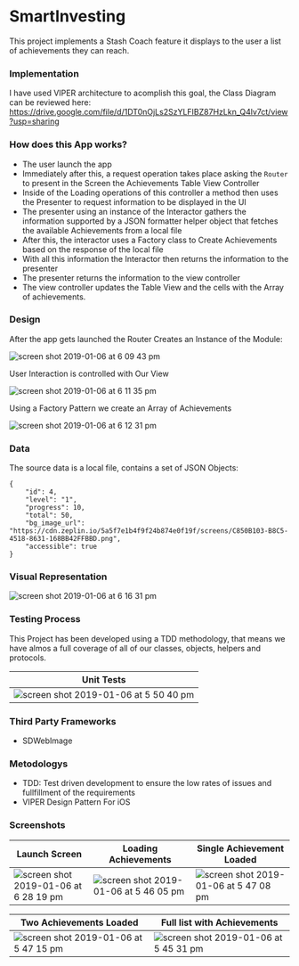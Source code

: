 # SmartInvesting

This project implements a Stash Coach feature it displays to the user a list of achievements they can reach.  

### Implementation
I have used VIPER architecture to acomplish this goal, the Class Diagram can be reviewed here:
https://drive.google.com/file/d/1DT0nOjLs2SzYLFIBZ87HzLkn_Q4lv7ct/view?usp=sharing

### How does this App works?

- The user launch the app
- Immediately after this, a request operation takes place asking the `Router` to present in the Screen the Achievements Table View Controller
- Inside of the Loading operations of this controller a method then uses the Presenter to request information to be displayed in the UI
- The presenter using an instance of the Interactor gathers the information supported by a JSON formatter helper object that fetches the available Achievements from a local file
- After this, the interactor uses a Factory class to Create Achievements based on the response of the local file
- With all this information the Interactor then returns the information to the presenter
- The presenter returns the information to the view controller
- The view controller updates the Table View and the cells with the Array of achievements.

### Design

After the app gets launched the Router Creates an Instance of the Module:

![screen shot 2019-01-06 at 6 09 43 pm](https://user-images.githubusercontent.com/6865674/50745307-54862480-11de-11e9-88a9-571931abfaa6.png)


User Interaction is controlled with Our View

![screen shot 2019-01-06 at 6 11 35 pm](https://user-images.githubusercontent.com/6865674/50745343-86978680-11de-11e9-8301-02811599ad90.png)


Using a Factory Pattern we create an Array of Achievements

![screen shot 2019-01-06 at 6 12 31 pm](https://user-images.githubusercontent.com/6865674/50745369-a6c74580-11de-11e9-8f00-295b2e6798da.png)


### Data

The source data is a local file, contains a set of JSON Objects:

```
{
	"id": 4,
	"level": "1",
	"progress": 10,
	"total": 50,
	"bg_image_url": "https://cdn.zeplin.io/5a5f7e1b4f9f24b874e0f19f/screens/C850B103-B8C5-4518-8631-168BB42FFBBD.png",
	"accessible": true
}
```

### Visual Representation

![screen shot 2019-01-06 at 6 16 31 pm](https://user-images.githubusercontent.com/6865674/50745483-45ec3d00-11df-11e9-87d6-2738bbde49bb.png)


### Testing Process

This Project has been developed using a TDD methodology, that means we have almos a full coverage of all of our classes, objects, helpers and protocols.

| Unit Tests | 
| --- | 
| ![screen shot 2019-01-06 at 5 50 40 pm](https://user-images.githubusercontent.com/6865674/50745530-8cda3280-11df-11e9-9a22-b1dcb081dff3.png) | 

### Third Party Frameworks

- SDWebImage

### Metodologys
- TDD: Test driven development to ensure the low rates of issues and fullfillment of the requirements 
- VIPER Design Pattern For iOS

### Screenshots

| Launch Screen | Loading Achievements | Single Achievement Loaded |
| --- | --- | --- |
|  ![screen shot 2019-01-06 at 6 28 19 pm](https://user-images.githubusercontent.com/6865674/50745784-e727c300-11e0-11e9-8483-7956a037ad15.png) | ![screen shot 2019-01-06 at 5 46 05 pm](https://user-images.githubusercontent.com/6865674/50745801-feff4700-11e0-11e9-9279-4112a91ba622.png) | ![screen shot 2019-01-06 at 5 47 08 pm](https://user-images.githubusercontent.com/6865674/50745812-10e0ea00-11e1-11e9-829d-9b349fc58196.png) |


| Two Achievements Loaded | Full list with Achievements | 
| --- | --- | 
| ![screen shot 2019-01-06 at 5 47 15 pm](https://user-images.githubusercontent.com/6865674/50745841-248c5080-11e1-11e9-8149-d67a136860e7.png)| ![screen shot 2019-01-06 at 5 45 31 pm](https://user-images.githubusercontent.com/6865674/50745863-3c63d480-11e1-11e9-884b-d1d0d87d0eb2.png) | 





